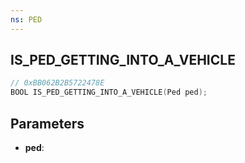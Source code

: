 ```yaml
---
ns: PED
---
```

## IS_PED_GETTING_INTO_A_VEHICLE

```c
// 0xBB062B2B5722478E
BOOL IS_PED_GETTING_INTO_A_VEHICLE(Ped ped);
```

## Parameters
* **ped**:

